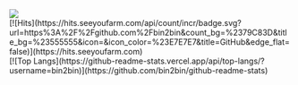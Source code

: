 <img src="https://capsule-render.vercel.app/api?type=waving&color=timeGradient&height=300&section=header&text=Wel%20Come😎&fontSize=90" />
<br>
[![Hits](https://hits.seeyoufarm.com/api/count/incr/badge.svg?url=https%3A%2F%2Fgithub.com%2Fbin2bin&count_bg=%2379C83D&title_bg=%23555555&icon=&icon_color=%23E7E7E7&title=GitHub&edge_flat=false)](https://hits.seeyoufarm.com)
<br>
[![Top Langs](https://github-readme-stats.vercel.app/api/top-langs/?username=bin2bin)](https://github.com/bin2bin/github-readme-stats)
<br>

